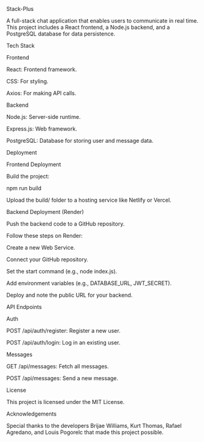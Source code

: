 Stack-Plus 

A full-stack chat application that enables users to communicate in real time. This project includes a React frontend, a Node.js backend, and a PostgreSQL database for data persistence.

Tech Stack

Frontend

React: Frontend framework.

CSS: For styling.

Axios: For making API calls.

Backend

Node.js: Server-side runtime.

Express.js: Web framework.

PostgreSQL: Database for storing user and message data.

Deployment

Frontend Deployment

Build the project:

npm run build

Upload the build/ folder to a hosting service like Netlify or Vercel.

Backend Deployment (Render)

Push the backend code to a GitHub repository.

Follow these steps on Render:

Create a new Web Service.

Connect your GitHub repository.

Set the start command (e.g., node index.js).

Add environment variables (e.g., DATABASE_URL, JWT_SECRET).

Deploy and note the public URL for your backend.

API Endpoints

Auth

POST /api/auth/register: Register a new user.

POST /api/auth/login: Log in an existing user.

Messages

GET /api/messages: Fetch all messages.

POST /api/messages: Send a new message.

License

This project is licensed under the MIT License.

Acknowledgements

Special thanks to the developers Brijae Williams, Kurt Thomas, Rafael Agredano, and Louis Pogorelc that made this project possible.
